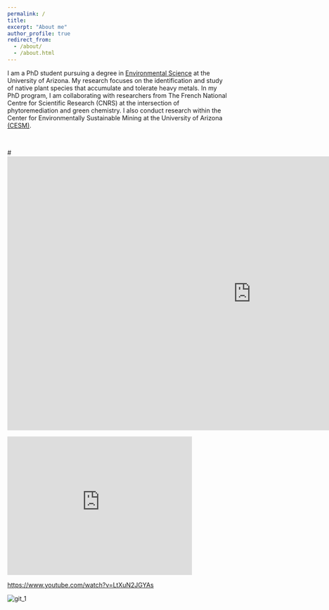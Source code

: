 ```yaml
---
permalink: /
title: 
excerpt: "About me"
author_profile: true
redirect_from: 
  - /about/
  - /about.html
---
```

I am a PhD student pursuing a degree in [Environmental Science](https://environmentalscience.cales.arizona.edu/) at the University of Arizona. My research focuses on the identification and study of native plant species that accumulate and tolerate heavy metals. In my PhD program, I am collaborating with researchers from The French National Centre for Scientific Research (CNRS) at the intersection of phytoremediation and green chemistry. I also conduct research within the Center for Environmentally Sustainable Mining at the University of Arizona [(CESM)](https://cesm.arizona.edu/).


<br/>

#<iframe width="1108" height="623" src="https://youtu.be/LtXuN2JGYAs?si=wEylteLjnZm5r6EU" title="Tomasz Wlodarczyk PhD Presentation - ENViSion 2nd place" frameborder="0" allow="accelerometer; autoplay; clipboard-write; encrypted-media; gyroscope; picture-in-picture; web-share" allowfullscreen></iframe>


<iframe width="420" height="315" src="https://www.youtube.com/watch?v=LtXuN2JGYAs" frameborder="0" allowfullscreen></iframe>

https://www.youtube.com/watch?v=LtXuN2JGYAs



![git_1](images/TW1.png)
